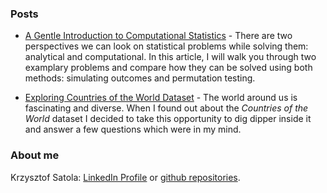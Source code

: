 ### Posts

- [A Gentle Introduction to Computational Statistics](https://github.com/ksatola/Computational-Statistics/blob/master/README.md) - There are two perspectives we can look on statistical problems while solving them: analytical and computational. In this article, I will walk you through two examplary problems and compare how they can be solved using both methods: simulating outcomes and permutation testing.

- [Exploring Countries of the World Dataset](https://github.com/ksatola/Countries-of-the-World/blob/master/BlogPost.md) - The world around us is fascinating and diverse. When I found out about the _Countries of the World_ dataset I decided to take this opportunity to dig dipper inside it and answer a few questions which were in my mind.

### About me

Krzysztof Satola: [LinkedIn Profile](https://www.linkedin.com/in/ksatola/) or [github repositories](https://github.com/ksatola).
